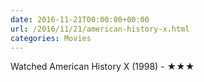 ```yaml
---
date: 2016-11-21T00:00:00+00:00
url: /2016/11/21/american-history-x.html
categories: Movies
---
```

Watched American History X (1998) - ★★★




